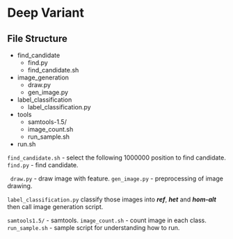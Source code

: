 # Deep Variant

## File Structure
- find_candidate
    - find.py
    - find_candidate.sh
- image_generation
    - draw.py
    - gen_image.py
- label_classification
    - label_classification.py
- tools
    - samtools-1.5/
    - image_count.sh
    - run_sample.sh
- run.sh

```find_candidate.sh``` - select the following 1000000 position to find candidate.
```find.py``` - find candidate.

``` draw.py``` - draw image with feature.
```gen_image.py``` - preprocessing of image drawing.

```label_classification.py``` classify those images into ***ref***, ***het*** and ***hom-alt*** then call image generation script.

```samtools1.5/``` - samtools.
```image_count.sh``` - count image in each class.
```run_sample.sh``` - sample script for understanding how to run.